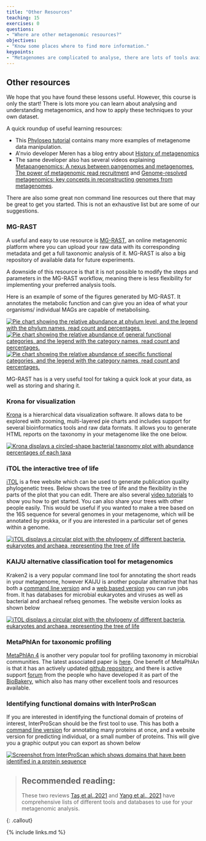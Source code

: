 ```yaml
---
title: "Other Resources"
teaching: 15
exercises: 0
questions:
- "Where are other metagenomic resources?"
objectives:
- "Know some places where to find more information."
keypoints:
- "Metagenomes are complicated to analyse, there are lots of tools available, and the best ones to use change frequently. Do you research and look for what are the most suitable tools to use for your analysis."
---
```


## Other resources
We hope that you have found these lessons useful. However, this course is only the start! There is lots more you can learn about analysing and understanding metagenomics, and how to apply these techniques to your own dataset.

A quick roundup of useful learning resources:
- This [Phyloseq tutorial](https://joey711.github.io/phyloseq/) contains many more examples of metagenome data manipulation. 
- A'nvio developer Meren has a blog entry about [History of metagenomics](http://merenlab.org/2020/07/27/history-of-metagenomics/)
- The same developer also has several videos explaining [Metapangenomics: A nexus between pangenomes and metagenomes](https://youtu.be/C3fHlccFxJw), [The power of metagenomic read recruitment](https://youtu.be/MqD4aN1p1qA) and [Genome-resolved metagenomics: key concepts in reconstructing genomes from metagenomes](https://youtu.be/RjNdHGK4ruo). 

There are also some great non command line resources out there that may be great to get you started. This is not an exhaustive list but are some of our suggestions.

### MG-RAST

A useful and easy to use resource is [MG-RAST](https://www.mg-rast.org/), an online metagenomic platform where you can upload your raw data with its corresponding metadata and get a full taxonomic analysis of it. MG-RAST is also a big repository of available data for future experiments. 

A downside of this resource is that it is not possible to modify the steps and parameters in the MG-RAST workflow, meaning there is less flexibility for implementing your preferred analysis tools.

Here is an example of some of the figures generated by MG-RAST. It annotates the metabolic function and can give you an idea of what your organisms/ individual MAGs are capable of metabolising.

<a href="../fig/03-11-02.png">
  <img src="../fig/03-11-02.png" alt="Pie chart showing the relative abundance at phylum level, and the legend with the phylum names, read count and percentages." />
</a>

<a href="../fig/03-11-04.png">
  <img src="../fig/03-11-04.png" alt="Pie chart showing the relative abundance of general functional categories, and the legend with the category names, read count and percentages." />
</a>

<a href="../fig/03-11-05.png">
  <img src="../fig/03-11-05.png" alt="Pie chart showing the relative abundance of specific functional categories, and the legend with the category names, read count and percentages." />
</a>

MG-RAST has is a very useful tool for taking a quick look at your data, as well as storing and sharing it.

### Krona for visualization

[Krona](https://github.com/marbl/Krona/wiki) is a hierarchical
data visualization software. It allows data to be explored with zooming,
multi-layered pie charts and includes support for several bioinformatics
tools and raw data formats. It allows you to generate HTML reports on the taxonomy in your metagenome like the one below.

<a href="{{ page.root }}/fig/03-06-03.png">
  <img src="{{ page.root }}/fig/03-06-03.png" alt="Krona displays a circled-shape bacterial taxonomy plot with abundance percentages of each taxa " />
</a>

### iTOL the interactive tree of life

[iTOL](https://itol.embl.de/) is a free website which can be used to generate publication quality phylogenetic trees. Below shows the tree of life and the flexibility in the parts of the plot that you can edit. There are also several [video tutorials](https://itol.embl.de/video_tutorial.cgi) to show you how to get started. You can also share your trees with other people easily. This would be useful if you wanted to make a tree based on the 16S sequence for several genomes in your metagenome, which will be annotated by prokka, or if you are interested in a particular set of genes within a genome.

<a href="{{ page.root }}/fig/iTOL.png">
  <img src="{{ page.root }}/fig/iTOL.png" alt="iTOL displays a circular plot with the phylogeny of different bacteria, eukaryotes and archaea, representing the tree of life  " />
</a>

### KAIJU alternative classification tool for metagenomics
Kraken2 is a very popular command line tool for annotating the short reads in your metagenome, however KAIJU is another popular alternative that has both a [command line version](https://github.com/bioinformatics-centre/kaiju) and a [web based version](https://kaiju.binf.ku.dk/server) you can run jobs from. It has databases for microbial eukaryotes and viruses as well as bacterial and archaeal refseq genomes. The website version looks as shown below

<a href="{{ page.root }}/fig/KAIJU_website.png">
  <img src="{{ page.root }}/fig/KAIJU_website.png" alt="iTOL displays a circular plot with the phylogeny of different bacteria, eukaryotes and archaea, representing the tree of life  " />
</a>

### MetaPhlAn for taxonomic profiling

[MetaPhlAn 4](http://segatalab.cibio.unitn.it/tools/metaphlan/index.html) is another very popular tool for profiling taxonomy in microbial communities. The latest associated paper is [here](https://www.biorxiv.org/content/10.1101/2022.08.22.504593v1). One benefit of MetaPhlAn is that it has an actively updated [github repository](https://github.com/biobakery/MetaPhlAn/), and there is active support [forum](https://forum.biobakery.org/c/microbial-community-profiling/metaphlan/7) from the people who have developed it as part of the [BioBakery](https://huttenhower.sph.harvard.edu/tools/), which also has many other excellent tools and resources available.

### Identifying functional domains with InterProScan

If you are interested in identifying the functional domain of proteins of interest, InterProScan should be the first tool to use. This has both a [command line version](https://interproscan-docs.readthedocs.io/en/latest/HowToRun.html) for annotating many proteins at once, and a website version for predicting individual, or a small number of proteins. This will give you a graphic output you can export as shown below

<a href="{{ page.root }}/fig/interproscan.png">
  <img src="{{ page.root }}/fig/interproscan.png" alt="Screenshot from InterProScan which shows domains that have been identified in a protein sequence " />
</a>


> ## Recommended reading:
> These two reviews [Taş et al.,2021](https://www.sciencedirect.com/science/article/pii/S0958166921000240)  and [Yang et al., 2021](https://www.sciencedirect.com/science/article/pii/S2001037021004931#s0055) have comprehensive lists of different tools and databases to use for your metagenomic analysis.

{: .callout}

{% include links.md %}
